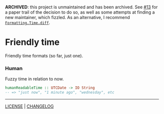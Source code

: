 **ARCHIVED**: this project is unmaintained and has been archived. See [#13](https://github.com/pbrisbin/friendly-time/issues/13) for a paper trail of the decision to do so, as well as some attempts at finding a new maintainer, which fizzled. As an alternative, I recommend [`Formatting.Time.diff`](https://hackage.haskell.org/package/formatting-6.3.7/docs/Formatting-Time.html#g:5).

# Friendly time

Friendly time formats (so far, just one).

### Human

Fuzzy time in relation to now.

```hs
humanReadableTime :: UTCDate -> IO String
-- => "just now", "1 minute ago", "wednesday", etc
```

---

[LICENSE](./LICENSE) | [CHANGELOG](./CHANGELOG.md)
